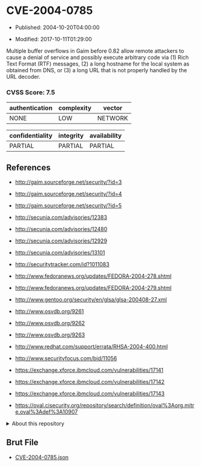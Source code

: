 # CVE-2004-0785

- Published: 2004-10-20T04:00:00

- Modified: 2017-10-11T01:29:00

Multiple buffer overflows in Gaim before 0.82 allow remote attackers to cause a denial of service and possibly execute arbitrary code via (1) Rich Text Format (RTF) messages, (2) a long hostname for the local system as obtained from DNS, or (3) a long URL that is not properly handled by the URL decoder.

### CVSS Score: **7.5**

| authentication | complexity | vector |
| --- | --- | --- |
| NONE | LOW | NETWORK |

| confidentiality | integrity | availability |
| --- | --- | --- |
| PARTIAL | PARTIAL | PARTIAL |

## References

* http://gaim.sourceforge.net/security/?id=3

* http://gaim.sourceforge.net/security/?id=4

* http://gaim.sourceforge.net/security/?id=5

* http://secunia.com/advisories/12383

* http://secunia.com/advisories/12480

* http://secunia.com/advisories/12929

* http://secunia.com/advisories/13101

* http://securitytracker.com/id?1011083

* http://www.fedoranews.org/updates/FEDORA-2004-278.shtml

* http://www.fedoranews.org/updates/FEDORA-2004-279.shtml

* http://www.gentoo.org/security/en/glsa/glsa-200408-27.xml

* http://www.osvdb.org/9261

* http://www.osvdb.org/9262

* http://www.osvdb.org/9263

* http://www.redhat.com/support/errata/RHSA-2004-400.html

* http://www.securityfocus.com/bid/11056

* https://exchange.xforce.ibmcloud.com/vulnerabilities/17141

* https://exchange.xforce.ibmcloud.com/vulnerabilities/17142

* https://exchange.xforce.ibmcloud.com/vulnerabilities/17143

* https://oval.cisecurity.org/repository/search/definition/oval%3Aorg.mitre.oval%3Adef%3A10907

<details>
<summary>About this repository</summary> 

  This repository is part of the project [Live Hack CVE](https://github.com/Live-Hack-CVE). Main website can be found [www.live-hack.org](https://www.live-hack.org) 
  
  Made by [Sn0wAlice](https://github.com/Sn0wAlice) for the people that care about security and need to have a feed of the latest CVEs. Hope you enjoy it, don't forget to star the repo and follow me on [Twitter](https://twitter.com/Sn0wAlice) and [Github](https://github.com/Sn0wAlice). And that is my [personnal website](https://www.alice-snow.me/)

  - [Home Page](https://github.com/Live-Hack-CVE)
  - [Framework](https://github.com/Live-Hack-CVE/cve-framework)
  - [CVE database](https://github.com/Live-Hack-CVE/full_database)
  - [Changelog](https://github.com/Live-Hack-CVE/Changelog)
</details>

## Brut File

* [CVE-2004-0785.json](https://raw.githubusercontent.com/Live-Hack-CVE/full_database/main/cves/2004/CVE-2004-0785.json)

